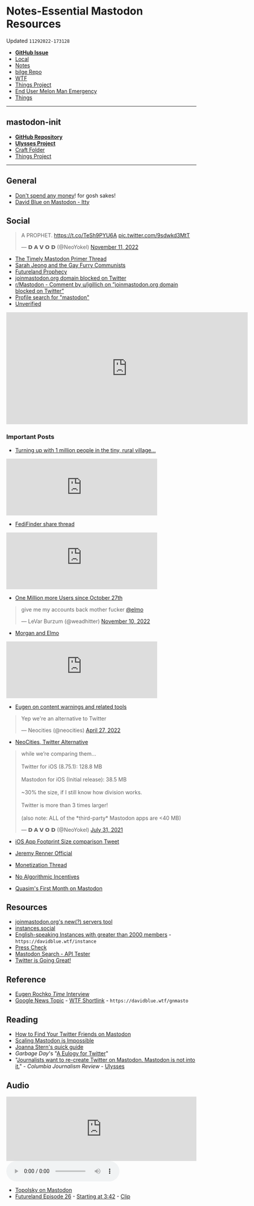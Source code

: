 # Notes-Essential Mastodon Resources
Updated `11292022-173128`

- [**GitHub Issue**](https://github.com/extratone/bilge/issues/373)
- [Local](shareddocuments:///private/var/mobile/Library/Mobile%20Documents/com~apple~CloudDocs/Written/E8D50F05-FEC0-4B30-8E34-3E9F262E1FD8.md)
- [Notes](drafts://open?uuid=E8D50F05-FEC0-4B30-8E34-3E9F262E1FD8)
- [bilge Repo](working-copy://open?repo=bilge)
- [WTF](https://davidblue.wtf/drafts/E8D50F05-FEC0-4B30-8E34-3E9F262E1FD8.html)
- [Things Project](things:///show?id=PySxdkqHqDMdkgSk9EaTHz)
- [End User Melon Man Emergency](drafts://open?uuid=3194DC99-4B17-4D4C-BA48-93509A25D248)
- [Things](things:///show?id=4KQBNsP8q2VtfDoYf8xtPa)

---

## mastodon-init

- [**GitHub Repository**](https://github.com/extratone/mastodon-init)
- [**Ulysses Project**](ulysses://x-callback-url/open?id=cgyVEq9nT0OILTo9QywSbg)
- [Craft Folder](craftdocs://openfolder?folderId=D18A9485-256D-4C5B-B1B0-6464C5D8ED09&spaceId=9155d3fa-3d23-957d-1fe5-b0db13f3145f)
- [Things Project](things:///show?id=PySxdkqHqDMdkgSk9EaTHz)

---

## General 

- [Don't spend any money](https://twitter.com/NeoYokel/status/1593282382886744064)! for gosh sakes!
- [David Blue on Mastodon - Itty](https://bit.ly/ittymasto)

## Social

<blockquote class="twitter-tweet"><p lang="hu" dir="ltr">A PROPHET. <a href="https://t.co/TeSh9PYU6A">https://t.co/TeSh9PYU6A</a> <a href="https://t.co/9sdwkd3MtT">pic.twitter.com/9sdwkd3MtT</a></p>&mdash; 𝗗 𝗔 𝗩 𝗢 𝗗 (@NeoYokel) <a href="https://twitter.com/NeoYokel/status/1590892649208127488?ref_src=twsrc%5Etfw">November 11, 2022</a></blockquote> <script async src="https://platform.twitter.com/widgets.js" charset="utf-8"></script>

- [The Timely Mastodon Primer Thread](drafts://open?uuid=6D0765CA-FF35-4487-B154-B37C2D27C94C)
- [Sarah Jeong and the Gay Furry Communists](https://twitter.com/sarahjeong/status/852818263599849474)
- [Futureland Prophecy](https://twitter.com/NeoYokel/status/1590892649208127488)
- [joinmastodon.org domain blocked on Twitter](https://twitter.com/mattbirchler/status/1593388379739414529)
- [r/Mastodon - Comment by u/jgillich on ”joinmastodon.org domain blocked on Twitter”](https://www.reddit.com/r/Mastodon/comments/yv69r0/psa_for_newbies_mastodon_is_to_twitter_as_email/)
- [Profile search for "mastodon"](https://twitter.com/search?q=%22mastodon%22%20%40neoyokel&src=typed_query&f=live)
- [Unverified](https://mastodon.social/@DavidBlue/108269167322049078)

<iframe id="reddit-embed" src="https://www.redditmedia.com/r/Mastodon/comments/yv69r0/psa_for_newbies_mastodon_is_to_twitter_as_email/?ref_source=embed&amp;ref=share&amp;embed=true" sandbox="allow-scripts allow-same-origin allow-popups" style="border: none;" height="296" width="640" scrolling="no"></iframe>

### Important Posts

- [Turning up with 1 million people in the tiny, rural village...](https://mastodon.social/@Richard_Littler/109364310000292806)

<iframe src="https://vis.social/@Luca/109253908218072543/embed" class="mastodon-embed" style="max-width: 100%; border: 0" width="400" allowfullscreen="allowfullscreen"></iframe><script src="https://static-cdn.mastodon.social/embed.js" async="async"></script>

- [FediFinder share thread](https://vis.social/@Luca/109253908218072543)

<iframe src="https://mastodon.social/@Gargron/109330358838921654/embed" class="mastodon-embed" style="max-width: 100%; border: 0" width="400" allowfullscreen="allowfullscreen"></iframe><script src="https://static-cdn.mastodon.social/embed.js" async="async"></script>

- [One Million more Users since October 27th](https://mastodon.social/@Gargron/109330358838921654)

<blockquote class="twitter-tweet"><p lang="en" dir="ltr">give me my accounts back mother fucker <a href="https://twitter.com/elmo?ref_src=twsrc%5Etfw">@elmo</a></p>&mdash; LeVar Burzum (@weadhitter) <a href="https://twitter.com/weadhitter/status/1590736202205777920?ref_src=twsrc%5Etfw">November 10, 2022</a></blockquote> <script async src="https://platform.twitter.com/widgets.js" charset="utf-8"></script>

- [Morgan and Elmo](https://twitter.com/weadhitter/status/1590736202205777920)

<iframe src="https://mastodon.social/@Gargron/109323056922301691/embed" class="mastodon-embed" style="max-width: 100%; border: 0" width="400" allowfullscreen="allowfullscreen"></iframe><script src="https://static-cdn.mastodon.social/embed.js" async="async"></script>

- [Eugen on content warnings and related tools](https://mastodon.social/@Gargron/109323056922301691)

<blockquote class="twitter-tweet"><p lang="en" dir="ltr">Yep we&#39;re an alternative to Twitter</p>&mdash; Neocities (@neocities) <a href="https://twitter.com/neocities/status/1519140580705677313?ref_src=twsrc%5Etfw">April 27, 2022</a></blockquote> <script async src="https://platform.twitter.com/widgets.js" charset="utf-8"></script>

- [NeoCities, Twitter Alternative](https://twitter.com/neocities/status/1519140580705677313)

<blockquote class="twitter-tweet"><p lang="en" dir="ltr">while we’re comparing them…<br><br>Twitter for iOS (8.75.1): 128.8 MB<br><br>Mastodon for iOS (Initial release): 38.5 MB<br><br>~30% the size, if I still know how division works. <br><br>Twitter is more than 3 times larger!<br><br>(also note: ALL of the *third-party* Mastodon apps are &lt;40 MB)</p>&mdash; 𝗗 𝗔 𝗩 𝗢 𝗗 (@NeoYokel) <a href="https://twitter.com/NeoYokel/status/1421468316368052232?ref_src=twsrc%5Etfw">July 31, 2021</a></blockquote> <script async src="https://platform.twitter.com/widgets.js" charset="utf-8"></script>

- [iOS App Footprint Size comparison Tweet](https://twitter.com/NeoYokel/status/1421468316368052232)

- [Jeremy Renner Official](https://twitter.com/bitethehan/status/1590926507777855488)
- [Monetization Thread](https://mastodon.social/@atomicpoet/109400148388785814)
- [No Algorithmic Incentives](https://mastodon.social/@tuckerteague/109410848797847195)
- [Quasim's First Month on Mastodon](https://mastodon.social/@QasimRashid/109429122828101442)

## Resources

- [joinmastodon.org's new(?) servers tool](https://joinmastodon.org/servers)
- [instances.social](https://instances.social)
- [English-speaking Instances with greater than 2000 members](https://instances.social/list/advanced#lang=en&allowed=&prohibited=&min-users=2000&max-users=) - `https://davidblue.wtf/instance`
- [Press Check](https://www.presscheck.org)
- [Mastodon Search - API Tester](https://apitester.org/ieJxzZGD0ZHBKTSxKLVKozk0sLslPAnNqZXxBnJT8PAXHAE8FXYVgoHByhox6RklJQbGVvn4uVFqvOD85MzFHP7EgU7:MSL8YrMy.0DYppzRVLSczN7PE1thSLS0:Jye:PDMv3TYtMac4VR0Aetkpkg)
- [Twitter is Going Great!](https://twitterisgoinggreat.com/)

## Reference

- [Eugen Rochko *Time* Interview](ulysses://x-callback-url/open?id=h4rmKpkeESdAM7Wei7HkAg)
- [Google News Topic](https://news.google.com/stories/CAAqNggKIjBDQklTSGpvSmMzUnZjbmt0TXpZd1NoRUtEd2lKeV9DSkJoRUF4dWZ5QmJBMXRpZ0FQAQ) - [WTF Shortlink](https://davidblue.wtf/gnmasto) - `https://davidblue.wtf/gnmasto`

## Reading

- [How to Find Your Twitter Friends on Mastodon](https://www.wired.com/story/how-to-find-twitter-friends-on-mastodon/)
- [Scaling Mastodon is Impossible](https://lucumr.pocoo.org/2022/11/14/scaling-mastodon/)
- [Joanna Stern's quick guide](https://tilde.town/~extratone/misc/sternmastodon)
- *Garbage Day*'s "[A Eulogy for Twitter](https://www.davidblue.bio/2022/11/18/a-eulogy-for.html)"
- "[Journalists want to re-create Twitter on Mastodon. Mastodon is not into it.](https://www.cjr.org/analysis/journalists-want-to-recreate-twitter-on-mastodon-mastodon-is-not-into-it.php)" - *Columbia Journalism Review* - [Ulysses](ulysses://x-callback-url/open?id=XwN9fuk3vumZ3ayn4Xm5xw)

## Audio

<iframe src="https://www.listennotes.com/podcasts/extratone-radio/federated-stigmoidoscopy-6koE2Lj7MpS/embed/" height="170px" width="100%" style="width: 1px; min-width: 100%;" loading="lazy" frameborder="0" scrolling="no"></iframe>

<audio controls>
  <source src="https://www.davidblue.bio/uploads/2022/526e532c62.m4a">
</audio>

- [Topolsky on Mastodon](https://www.davidblue.bio/uploads/2022/526e532c62.m4a)
- [Futureland Episode 26](https://www.listennotes.com/podcasts/extratone-radio/federated-stigmoidoscopy-6koE2Lj7MpS/) - [Starting at 3:42](https://lnns.co/JURfmbkEZgX/222) - [Clip](https://www.listennotes.com/podcast-clips/federated-stigmoidoscopy-futureland-episode-26-5bRYa_UNVSG/)